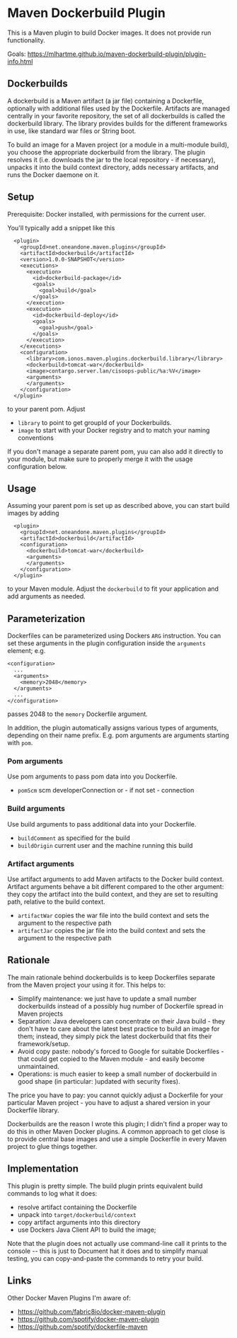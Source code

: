 # Maven Dockerbuild Plugin

This is a Maven plugin to build Docker images. It does not provide run functionality.

Goals: https://mlhartme.github.io/maven-dockerbuild-plugin/plugin-info.html


## Dockerbuilds

A dockerbuild is a Maven artifact (a jar file) containing a Dockerfile, optionally with additional files used by the Dockerfile.
Artifacts are managed centrally in your favorite repository, the set of all dockerbuilds is called the dockerbuild library.
The library provides builds for the different frameworks in use, like standard war files or String boot.

To build an image for a Maven project (or a module in a multi-module build), you choose the appropriate dockerbuild from the library.
The plugin resolves it (i.e. downloads the jar to the local repository - if necessary), unpacks it into the build context directory,
adds necessary artifacts, and runs the Docker daemone on it.

## Setup

Prerequisite: Docker installed, with permissions for the current user.

You'll typically add a snippet like this

      <plugin>
        <groupId>net.oneandone.maven.plugins</groupId>
        <artifactId>dockerbuild</artifactId>
        <version>1.0.0-SNAPSHOT</version>
        <executions>
          <execution>
            <id>dockerbuild-package</id>
            <goals>
              <goal>build</goal>
            </goals>
          </execution>
          <execution>
            <id>dockerbuild-deploy</id>
            <goals>
              <goal>push</goal>
            </goals>
          </execution>
        </executions>
        <configuration>
          <library>com.ionos.maven.plugins.dockerbuild.library</library>
          <dockerbuild>tomcat-war</dockerbuild>
          <image>contargo.server.lan/cisoops-public/%a:%V</image>
          <arguments>
          </arguments>
        </configuration>
      </plugin>

to your parent pom. Adjust
* `library` to point to get groupId of your Dockerbuilds.
* `image` to start with your Docker registry and to match your naming conventions

If you don't manage a separate parent pom, yuu can also add it directly to your module, but make sure to properly merge
it with the usage configuration below.


## Usage

Assuming your parent pom is set up as described above, you can start build images by adding

      <plugin>
        <groupId>net.oneandone.maven.plugins</groupId>
        <artifactId>dockerbuild</artifactId>
        <configuration>
          <dockerbuild>tomcat-war</dockerbuild>
          <arguments>
          </arguments>
        </configuration>
      </plugin>

to your Maven module. Adjust the `dockerbuild` to fit your application and add arguments as needed.


## Parameterization

Dockerfiles can be parameterized using Dockers `ARG` instruction. You can set these arguments in the plugin configuration inside
the `arguments` element; e.g.

    <configuration>
      ...
      <arguments>
        <memory>2048</memory>
      </arguments>
      ...
    </configuration>

passes 2048 to the `memory` Dockerfile argument.

In addition, the plugin automatically assigns various types of arguments, depending on their name prefix. E.g. pom arguments are arguments
starting with `pom`.

### Pom arguments

Use pom arguments to pass pom data into you Dockerfile.

* `pomScm`  scm developerConnection or - if not set - connection


### Build arguments

Use build arguments to pass additional data into your Dockerfile.

* `buildComment` as specified for the build
* `buildOrigin` current user and the machine running this build


### Artifact arguments

Use artifact arguments to add Maven artifacts to the Docker build context. Artifact arguments behave a bit different compared to the other
argument: they copy the artifact into the build context, and they are set to resulting path, relative to the build context.

* `artifactWar` copies the war file into the build context and sets the argument to the respective path
* `artifactJar` copies the jar file into the build context and sets the argument to the respective path


## Rationale

The main rationale behind dockerbuilds is to keep Dockerfiles separate from the Maven project your using it for. This helps to:
* Simplify maintenance: we just have to update a small number dockerbuilds instead of a possibly hug number of Dockerfile spread in Maven projects
* Separation: Java developers can concentrate on their Java build - they don't have to care about the latest best practice to build an
  image for them; instead, they simply pick the latest dockerbuild that fits their framework/setup.
* Avoid copy paste: nobody's forced to Google for suitable Dockerfiles - that could get copied to the Maven module - and easily become
  unmaintained.
* Operations: is much easier to keep a small number of dockerbuild in good shape (in particular: )updated with security fixes).

The price you have to pay: you cannot quickly adjust a Dockerfile for your particular Maven project - you have to adjust a shared version
in your Dockerfile library.

Dockerbuilds are the reason I wrote this plugin; I didn't find a proper way to do this in other Maven Docker plugins. A common
approach to get close is to provide central base images and use a simple Dockerfile in every Maven project to glue things together.


## Implementation

This plugin is pretty simple. The build plugin prints equivalent build commands to log what it does:
* resolve artifact containing the Dockerfile
* unpack into `target/dockerbuild/context`
* copy artifact arguments into this directory
* use Dockers Java Client API to build the image;

Note that the plugin does not actually use command-line call it prints to the console -- this is just to Document hat it does and to simplify
manual testing, you can copy-and-paste the commands to retry your build.


## Links

Other Docker Maven Plugins I'm aware of:

* https://github.com/fabric8io/docker-maven-plugin
* https://github.com/spotify/docker-maven-plugin
* https://github.com/spotify/dockerfile-maven
